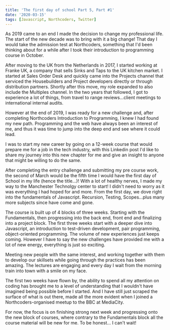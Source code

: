 ```yaml
---
title: 'The first day of school Part 5, Part #1'
date: '2020-03-15'
tags: [Javascript, Northcoders, Twitter]
---
```


As 2019 came to an end I made the decision to change my professional life. The start of the new decade was to bring with it a big change! That day I would take the admission test at Northcoders, something that I'd been thinking about for a while after I took their introduction to programming course in October.

After moving to the UK from the Netherlands in 2017, I started working at Franke UK, a company that sells Sinks and Taps to the UK kitchen market. I started at Sales Order Desk and quickly came into the Projects channel that serviced the Housebuilders and Project developers directly or through distribution partners. Shortly after this move, my role expanded to also include the Multiples channel. In the two years that followed, I got to experience a lot of things, from travel to range reviews...client meetings to international internal audits. 

However at the end of 2019, I was ready for a new challenge and, after completing Northcoders Introduction to Programming, I knew I had found my new path. Programming and the web have always been an interest of me, and thus it was time to jump into the deep end and see where it could lead. 

I was to start my new career by going on a 12-week course that would prepare me for a job in the tech industry, with this Linkedin post I'd like to share my journey into this new chapter for me and give an insight to anyone that might be willing to do the same.

After completing the entry challenge and submitting my pre course work, the second of March would be the fifth time I would have the first day of School in my life (hence the title...)! With a lot of healthy nerves, I made my way to the Manchester Technolgy center to start! I didn't need to worry as it was everything I had hoped for and more. From the first day, we dove right into the fundamentals of Javascript. Recursion, Testing, Scopes...plus many more subjects since have come and gone. 

The course is built up of 4 blocks of three weeks. Starting with the Fundamentals, then progressing into the back end, front end and finalizing into a project block. The first three weeks start with a deeper dive into Javascript, an introduction to test-driven development, pair programming, object-oriented programming. The volume of new experiences just keeps coming. However I have to say the new challenges have provided me with a lot of new energy, everything is just so exciting. 

Meeting new people with the same interest, and working together with them to develop our skillsets while going through the practices has been amazing. The lectures are engaging and every day I wait from the morning train into town with a smile on my face. 

The first two weeks have flown by, the ability to spend all my attention on coding has brought me to a level of understanding that I wouldn't have imagined being possible before I started. And I have still just scraped the surface of what is out there, made all the more evident when I joined a Northcoders-organised meetup to the BBC at MediaCity. 

For now, the focus is on finishing strong next week and progressing onto the new block of courses, where contrary to the Fundamentals block all the course material will be new for me. To be honest... I can't wait!